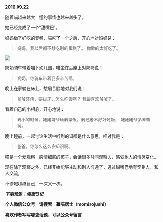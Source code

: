 
          
            
**2016.09.22**

随着喵越来越大，懂的事情也越来越多了。

她已经变成了一个“甜嘴巴”。

妈妈做了好吃的蛋卷，喵吃了一个之后，开心地对妈妈说：
>妈妈，我以后都不想吃别的蛋糕了。
你做的太好吃了。





![](//upload-images.jianshu.io/upload_images/51001-571f1154a88ca9f8.jpg)




奶奶骑车带着喵下幼儿园，喵坐在后座上对奶奶说：
>奶奶，你骑车带着我多辛苦啊。



晚上在家躺在床上，愁眉苦脸地对我们说：
>爷爷牙疼，要拔牙，怎么吃饭啊？
我最喜欢爷爷了。



看着自己的小相册，开心地说：
>我小的时候，姥姥姥爷给我喂饭，我还老不好好吃饭。
姥姥姥爷多辛苦啊。



晚上睡前，一起讨论生活中听到的词都是什么意思，喵对我是：
>爸爸，你怎么这么多知识啊。



喵是一个爱观察，感情细腻的孩子，会话很多时间观察人，感受他人的情感变化。

现在除了观察之外，已经开始能够主动和别人沟通了，通过甜嘴巴地夸奖别人，和人交流。

不停地超越自己，一次又一次。


***下期预告：海街日记***


**个人微信公众号，请搜索：摹喵居士（momiaojushi）**

**喜欢作者写写哪些话题，可以公众号留言**

          
        